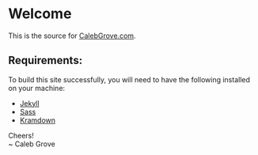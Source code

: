 # Welcome

This is the source for [CalebGrove.com](http://calebgrove.com).

## Requirements:

To build this site successfully, you will need to have the following installed on your machine:

* [Jekyll](http://jekyllrb.com)
* [Sass](http://sass-lang.com/install)
* [Kramdown](http://kramdown.gettalong.org/installation.html)

Cheers!  
~ Caleb Grove